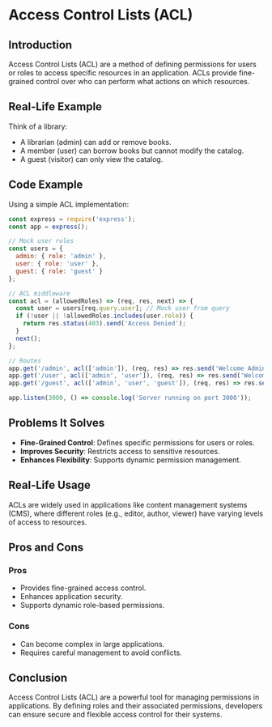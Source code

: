 # Access Control Lists (ACL)

## Introduction
Access Control Lists (ACL) are a method of defining permissions for users or roles to access specific resources in an application. ACLs provide fine-grained control over who can perform what actions on which resources.

## Real-Life Example
Think of a library:
- A librarian (admin) can add or remove books.
- A member (user) can borrow books but cannot modify the catalog.
- A guest (visitor) can only view the catalog.

## Code Example
Using a simple ACL implementation:
```javascript
const express = require('express');
const app = express();

// Mock user roles
const users = {
  admin: { role: 'admin' },
  user: { role: 'user' },
  guest: { role: 'guest' }
};

// ACL middleware
const acl = (allowedRoles) => (req, res, next) => {
  const user = users[req.query.user]; // Mock user from query
  if (!user || !allowedRoles.includes(user.role)) {
    return res.status(403).send('Access Denied');
  }
  next();
};

// Routes
app.get('/admin', acl(['admin']), (req, res) => res.send('Welcome Admin'));
app.get('/user', acl(['admin', 'user']), (req, res) => res.send('Welcome User'));
app.get('/guest', acl(['admin', 'user', 'guest']), (req, res) => res.send('Welcome Guest'));

app.listen(3000, () => console.log('Server running on port 3000'));
```

## Problems It Solves
- **Fine-Grained Control**: Defines specific permissions for users or roles.
- **Improves Security**: Restricts access to sensitive resources.
- **Enhances Flexibility**: Supports dynamic permission management.

## Real-Life Usage
ACLs are widely used in applications like content management systems (CMS), where different roles (e.g., editor, author, viewer) have varying levels of access to resources.

## Pros and Cons
### Pros
- Provides fine-grained access control.
- Enhances application security.
- Supports dynamic role-based permissions.

### Cons
- Can become complex in large applications.
- Requires careful management to avoid conflicts.

## Conclusion
Access Control Lists (ACL) are a powerful tool for managing permissions in applications. By defining roles and their associated permissions, developers can ensure secure and flexible access control for their systems.
